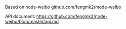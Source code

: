 Based on node-weibo github.com/fengmk2/mode-weibo

API document: https://github.com/fengmk2/node-weibo/blob/master/api.md
